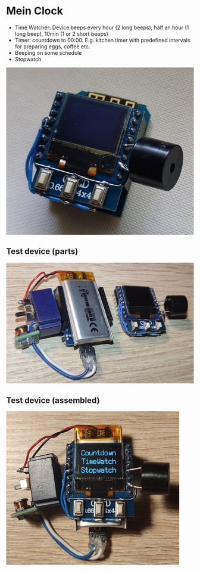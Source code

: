 # Mein Clock

 - Time Watcher: Device beeps every hour (2 long beeps), half an hour (1 long beep), 10min (1 or 2 short beeps)
 - Timer: countdown to 00:00. E.g. kitchen timer with predefined intervals for preparing eggs, coffee etc.
 - Beeping on some schedule
 - Stopwatch
 
![Mein Clock - device](docs/device_01.jpg)

## Test device (parts)
![Test device (parts)](docs/test_device_parts.jpg)

## Test device (assembled)
![Test device (assembled)](docs/test_device_assembled.jpg)
